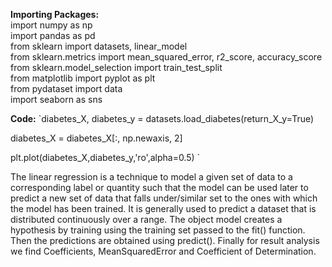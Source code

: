 **Importing Packages:**  
import numpy as np  
import pandas as pd  
from sklearn import datasets, linear_model  
from sklearn.metrics import mean_squared_error, r2_score, accuracy_score  
from sklearn.model_selection import train_test_split  
from matplotlib import pyplot as plt  
from pydataset import data  
import seaborn as sns  

**Code:**
`diabetes_X, diabetes_y = datasets.load_diabetes(return_X_y=True)  

diabetes_X = diabetes_X[:, np.newaxis, 2]  

plt.plot(diabetes_X,diabetes_y,'ro',alpha=0.5)  `


The linear regression is a technique to model a given set of data to a corresponding label or quantity such that the model can be used later to predict a new set of data that falls under/similar set to the ones with which the model has been trained. It is generally used to predict a dataset that is distributed continuously over a range.
The object model creates a hypothesis by training using the training set passed to the fit() function. Then the predictions are obtained using predict(). Finally for result analysis we find Coefficients, MeanSquaredError and Coefficient of Determination.

